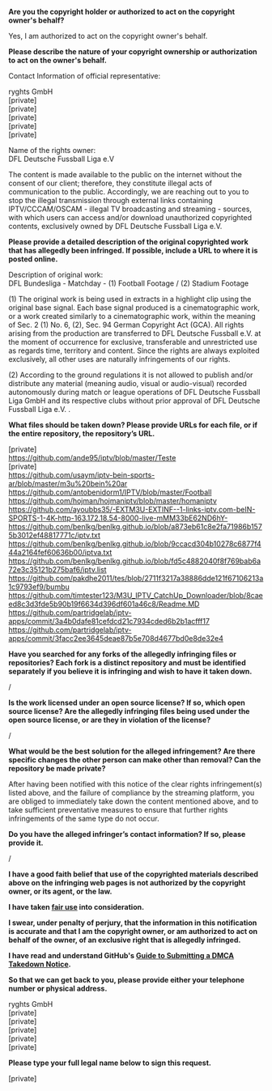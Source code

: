 **Are you the copyright holder or authorized to act on the copyright owner's behalf?**

Yes, I am authorized to act on the copyright owner's behalf.

**Please describe the nature of your copyright ownership or authorization to act on the owner's behalf.**

Contact Information of official representative:

ryghts GmbH  
[private]  
[private]  
[private]  
[private]  
[private]  

Name of the rights owner:  
DFL Deutsche Fussball Liga e.V

The content is made available to the public on the internet without the consent of our client; therefore, they constitute illegal acts of communication to the public. Accordingly, we are reaching out to you to stop the illegal transmission through external links containing IPTV/CCCAM/OSCAM - illegal TV broadcasting and streaming - sources, with which users can access and/or download unauthorized copyrighted contents, exclusively owned by DFL Deutsche Fussball Liga e.V.

**Please provide a detailed description of the original copyrighted work that has allegedly been infringed. If possible, include a URL to where it is posted online.**

Description of original work:  
DFL Bundesliga - Matchday - (1) Football Footage / (2) Stadium Footage

(1) The original work is being used in extracts in a highlight clip using the original base signal. Each base signal produced is a cinematographic work, or a work created similarly to a cinematographic work, within the meaning of Sec. 2 (1) No. 6, (2), Sec. 94 German Copyright Act (GCA). All rights arising from the production are transferred to DFL Deutsche Fussball e.V. at the moment of occurrence for exclusive, transferable and unrestricted use as regards time, territory and content. Since the rights are always exploited exclusively, all other uses are naturally infringements of our rights.

(2) According to the ground regulations it is not allowed to publish and/or distribute any material (meaning audio, visual or audio-visual) recorded autonomously during match or league operations of DFL Deutsche Fussball Liga GmbH and its respective clubs without prior approval of DFL Deutsche Fussball Liga e.V. .

**What files should be taken down? Please provide URLs for each file, or if the entire repository, the repository’s URL.**

[private]  
https://github.com/ande95/iptv/blob/master/Teste  
[private]  
https://github.com/usaym/iptv-bein-sports-ar/blob/master/m3u%20bein%20ar  
https://github.com/antobenidorm1/IPTV/blob/master/Football  
https://github.com/hojman/hojmaniptv/blob/master/homaniptv  
https://github.com/ayoubbs35/-EXTM3U-EXTINF--1-links-iptv.com-beIN-SPORTS-1-4K-http-163.172.18.54-8000-live-mMM33bE62ND6hY-  
https://github.com/benlkg/benlkg.github.io/blob/a873eb61c8e2fa71986b1575b3012ef48817771c/iptv.txt  
https://github.com/benlkg/benlkg.github.io/blob/9ccacd304b10278c6877f444a2164fef60636b00/iptva.txt  
https://github.com/benlkg/benlkg.github.io/blob/fd5c4882040f8f769bab6a72e3c35121b275baf6/iptv.list  
https://github.com/pakdhe2011/tes/blob/2711f3217a38886dde121f67106213a1c9793ef9/bumbu  
https://github.com/timtester123/M3U_IPTV_CatchUp_Downloader/blob/8caeed8c3d3fde5b90b19f6634d396df601a46c8/Readme.MD  
https://github.com/partridgelab/iptv-apps/commit/3a4b0dafe81cefdcd21c7934cded6b2b1acfff17  
https://github.com/partridgelab/iptv-apps/commit/3facc2ee3645deae87b5e708d4677bd0e8de32e4

**Have you searched for any forks of the allegedly infringing files or repositories? Each fork is a distinct repository and must be identified separately if you believe it is infringing and wish to have it taken down.**

/

**Is the work licensed under an open source license? If so, which open source license? Are the allegedly infringing files being used under the open source license, or are they in violation of the license?**

/

**What would be the best solution for the alleged infringement? Are there specific changes the other person can make other than removal? Can the repository be made private?**

After having been notified with this notice of the clear rights infringement(s) listed above, and the failure of compliance by the streaming platform, you are obliged to immediately take down the content mentioned above, and to take sufficient preventative measures to ensure that further rights infringements of the same type do not occur.

**Do you have the alleged infringer’s contact information? If so, please provide it.**

/

**I have a good faith belief that use of the copyrighted materials described above on the infringing web pages is not authorized by the copyright owner, or its agent, or the law.**

**I have taken <a href="https://www.lumendatabase.org/topics/22">fair use</a> into consideration.**

**I swear, under penalty of perjury, that the information in this notification is accurate and that I am the copyright owner, or am authorized to act on behalf of the owner, of an exclusive right that is allegedly infringed.**

**I have read and understand GitHub's <a href="https://docs.github.com/articles/guide-to-submitting-a-dmca-takedown-notice/">Guide to Submitting a DMCA Takedown Notice</a>.**

**So that we can get back to you, please provide either your telephone number or physical address.**

ryghts GmbH  
[private]  
[private]  
[private]  
[private]  
[private]

**Please type your full legal name below to sign this request.**

[private]

